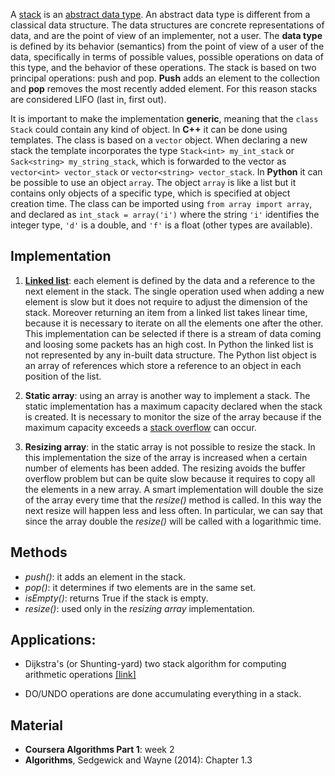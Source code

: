 

A [stack](https://en.wikipedia.org/wiki/Stack_(abstract_data_type))  is an [abstract data type](https://en.wikipedia.org/wiki/Abstract_data_type). An abstract data type is different from a classical data structure. The data structures are concrete representations of data, and are the point of view of an implementer, not a user. The **data type** is defined by its behavior (semantics) from the point of view of a user of the data, specifically in terms of possible values, possible operations on data of this type, and the behavior of these operations. The stack is based on two principal operations: push and pop. **Push** adds an element to the collection and **pop** removes the most recently added element. For this reason stacks are considered LIFO (last in, first out).

It is important to make the implementation **generic**, meaning that the `class Stack` could contain any kind of object. In **C++** it can be done using templates. The class is based on a `vector` object. When declaring a new stack the template incorporates the type `Stack<int> my_int_stack` or `Sack<string> my_string_stack`, which is forwarded to the vector as `vector<int> vector_stack` or `vector<string> vector_stack`. In **Python** it can be possible to use an object `array`. The object `array` is like a list but it contains only objects of a specific type, which is specified at object creation time. The class can be imported using `from array import array`, and declared as `int_stack = array('i')` where the string `'i'` identifies the integer type, `'d'` is a double, and `'f'` is a float (other types are available). 


Implementation
--------------

1. **[Linked list](https://en.wikipedia.org/wiki/Linked_list)**: each element is defined by the data and a reference to the next element in the stack. The single operation used when adding a new element is slow but it does not require to adjust the dimension of the stack. Moreover returning an item from a linked list takes linear time, because it is necessary to iterate on all the elements one after the other. This implementation can be selected if there is a stream of data coming and loosing some packets has an high cost. In Python the linked list is not represented by any in-built data structure. The Python list object is an array of references which store a reference to an object in each position of the list.

2. **Static array**: using an array is another way to implement a stack. The static implementation has a maximum capacity declared when the stack is created. It is necessary to monitor the size of the array because if the maximum capacity exceeds a [stack overflow](https://en.wikipedia.org/wiki/Stack_buffer_overflow) can occur.

3. **Resizing array**: in the static array is not possible to resize the stack. In this implementation the size of the array is increased when a certain number of elements has been added. The resizing avoids the buffer overflow problem but can be quite slow because it requires to copy all the elements in a new array. A smart implementation will double the size of the array every time that the *resize()* method is called. In this way the next resize will happen less and less often. In particular, we can say that since the array double the *resize()* will be called with a logarithmic time. 

Methods
--------

- *push()*: it adds an element in the stack.
- *pop()*: it determines if two elements are in the same set.
- *isEmpty()*: returns True if the stack is empty.
- *resize()*: used only in the *resizing array* implementation.

Applications:
--------------

- Dijkstra's (or Shunting-yard) two stack algorithm for computing arithmetic operations [[link]](https://en.wikipedia.org/wiki/Shunting-yard_algorithm)

- DO/UNDO operations are done accumulating everything in a stack.


Material
--------
- **Coursera Algorithms Part 1**: week 2
- **Algorithms**, Sedgewick and Wayne (2014): Chapter 1.3

